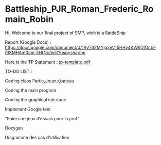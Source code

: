 # Battleship_PJR_Roman_Frederic_Romain_Robin

Hi, Welcome to our final project of SMP, wich is a BattleShip

Report (Google Docs) : https://docs.google.com/document/d/1RV702MYjg2eV15HHy4KW6DfOcbF0IXMHAm0cm-5HtNc/edit?usp=sharing

Here is the TP Statement :
[tp-template.pdf](https://github.com/ECN-SEC-SMP/Battleship_PJR_Roman_Frederic_Romain_Robin/files/8803107/tp-template.pdf)


TO-DO LIST :

  Coding class Partie,Joueur,bateau

  Coding the main program 

  Coding the graphical interface

  Implement Google test
  
  "Faire une jeux d'essais pour la prof"

  Doxygen
  
  Diagramme des cas d'utilisation
  

